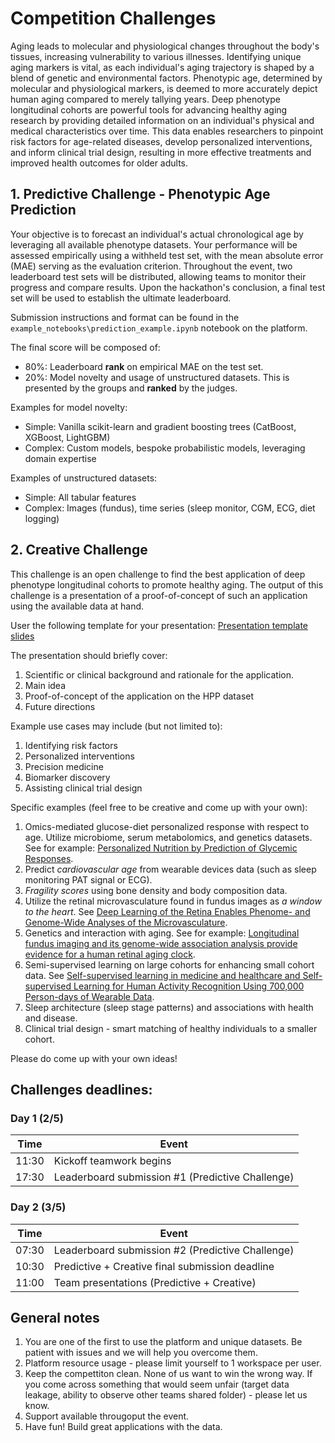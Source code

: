 # Competition Challenges

Aging leads to molecular and physiological changes throughout the body's tissues, increasing vulnerability to various illnesses. Identifying unique aging markers is vital, as each individual's aging trajectory is shaped by a blend of genetic and environmental factors. Phenotypic age, determined by molecular and physiological markers, is deemed to more accurately depict human aging compared to merely tallying years. Deep phenotype longitudinal cohorts are powerful tools for advancing healthy aging research by providing detailed information on an individual's physical and medical characteristics over time. This data enables researchers to pinpoint risk factors for age-related diseases, develop personalized interventions, and inform clinical trial design, resulting in more effective treatments and improved health outcomes for older adults.

## 1. Predictive Challenge - Phenotypic Age Prediction
Your objective is to forecast an individual's actual chronological age by leveraging all available phenotype datasets. Your performance will be assessed empirically using a withheld test set, with the mean absolute error (MAE) serving as the evaluation criterion. Throughout the event, two leaderboard test sets will be distributed, allowing teams to monitor their progress and compare results. Upon the hackathon's conclusion, a final test set will be used to establish the ultimate leaderboard.

Submission instructions and format can be found in the `example_notebooks\prediction_example.ipynb` notebook on the platform.

The final score will be composed of:  
- 80%: Leaderboard **rank** on empirical MAE on the test set.  
- 20%: Model novelty and usage of unstructured datasets. This is presented by the groups and **ranked** by the judges.  

Examples for model novelty:  
- Simple: Vanilla scikit-learn and gradient boosting trees (CatBoost, XGBoost, LightGBM)  
- Complex: Custom models, bespoke probabilistic models, leveraging domain expertise  

Examples of unstructured datasets:  
- Simple: All tabular features  
- Complex: Images (fundus), time series (sleep monitor, CGM, ECG, diet logging)  

## 2. Creative Challenge
This challenge is an open challenge to find the best application of deep phenotype longitudinal cohorts to promote healthy aging. The output of this challenge is a presentation of a proof-of-concept of such an application using the available data at hand.

User the following template for your presentation: [Presentation template slides]()

The presentation should briefly cover:  
1. Scientific or clinical background and rationale for the application.  
2. Main idea  
3. Proof-of-concept of the application on the HPP dataset  
4. Future directions  

Example use cases may include (but not limited to):  
1. Identifying risk factors  
2. Personalized interventions  
3. Precision medicine  
4. Biomarker discovery  
5. Assisting clinical trial design  

Specific examples (feel free to be creative and come up with your own):  
1. Omics-mediated glucose-diet personalized response with respect to age. Utilize microbiome, serum metabolomics, and genetics datasets. See for example: [Personalized Nutrition by Prediction of Glycemic Responses](https://www.sciencedirect.com/science/article/pii/S0092867415014816).  
2. Predict _cardiovascular age_ from wearable devices data (such as sleep monitoring PAT signal or ECG).  
3. _Fragility scores_ using bone density and body composition data.  
4. Utilize the retinal microvasculature found in fundus images as _a window to the heart_. See [Deep Learning of the Retina Enables Phenome- and Genome-Wide Analyses of the Microvasculature](https://www.ahajournals.org/doi/10.1161/CIRCULATIONAHA.121.057709).  
5. Genetics and interaction with aging. See for example: [Longitudinal fundus imaging and its genome-wide association analysis provide evidence for a human retinal aging clock](https://elifesciences.org/articles/82364).  
6. Semi-supervised learning on large cohorts for enhancing small cohort data. See [Self-supervised learning in medicine and healthcare and Self-supervised Learning for Human Activity Recognition Using 700,000 Person-days of Wearable Data](https://www.nature.com/articles/s41551-022-00914-1).  
7. Sleep architecture (sleep stage patterns) and associations with health and disease.  
8. Clinical trial design - smart matching of healthy individuals to a smaller cohort.  

Please do come up with your own ideas!  


## Challenges deadlines:

### Day 1 (2/5)
| Time   | Event                                              |
|--------|----------------------------------------------------|
| 11:30  | Kickoff teamwork begins                            |
| 17:30  | Leaderboard submission #1 (Predictive Challenge)   |

### Day 2 (3/5)
| Time   | Event                                              |
|--------|----------------------------------------------------|
| 07:30  | Leaderboard submission #2 (Predictive Challenge)   |
| 10:30  | Predictive + Creative final submission deadline    |
| 11:00  | Team presentations (Predictive + Creative)         |


## General notes  
1. You are one of the first to use the platform and unique datasets. Be patient with issues and we will help you overcome them.  
2. Platform resource usage - please limit yourself to 1 workspace per user.
3. Keep the compettiton clean. None of us want to win the wrong way. If you come across something that would seem unfair (target data leakage, ability to observe other teams shared folder) - please let us know.
4. Support available througoput the event.
5. Have fun! Build great applications with the data.  
